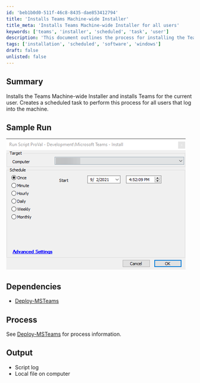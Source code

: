 ```yaml
---
id: 'beb1b0d0-511f-46c8-8435-dae853412794'
title: 'Installs Teams Machine-wide Installer'
title_meta: 'Installs Teams Machine-wide Installer for all users'
keywords: ['teams', 'installer', 'scheduled', 'task', 'user']
description: 'This document outlines the process for installing the Teams Machine-wide Installer and configuring it to install Teams for the current user. It details the creation of a scheduled task that ensures all users logging into the machine will have Teams installed automatically.'
tags: ['installation', 'scheduled', 'software', 'windows']
draft: false
unlisted: false
---
```

## Summary

Installs the Teams Machine-wide Installer and installs Teams for the current user. Creates a scheduled task to perform this process for all users that log into the machine.

## Sample Run

![Sample Run](../../../static/img/Microsoft-Teams---Install/image_1.png)

## Dependencies

- [Deploy-MSTeams](https://proval.itglue.com/DOC-5078775-8204723)

## Process

See [Deploy-MSTeams](https://proval.itglue.com/DOC-5078775-8204723) for process information.

## Output

- Script log
- Local file on computer







